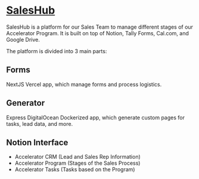 # [SalesHub](https://www.notion.so/collegiate/SalesHub-3748bb21fbb249449288da23eb131611)

SalesHub is a platform for our Sales Team to manage different stages of our Accelerator Program. It is built on top of Notion, Tally Forms, Cal.com, and Google Drive.

The platform is divided into 3 main parts:

## Forms

NextJS Vercel app, which manage forms and process logistics.

## Generator

Express DigitalOcean Dockerized app, which generate custom pages for tasks, lead data, and more.

## Notion Interface

- Accelerator CRM (Lead and Sales Rep Information)
- Accelerator Program (Stages of the Sales Process)
- Accelerator Tasks (Tasks based on the Program)
